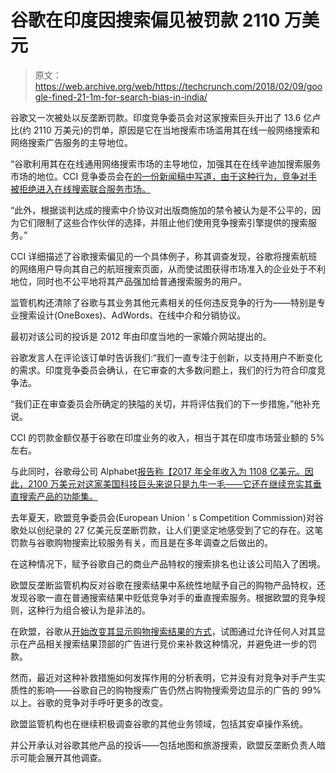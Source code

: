 # 谷歌在印度因搜索偏见被罚款 2110 万美元 

> 原文：<https://web.archive.org/web/https://techcrunch.com/2018/02/09/google-fined-21-1m-for-search-bias-in-india/>

谷歌又一次被处以反垄断罚款。印度竞争委员会对这家搜索巨头开出了 13.6 亿卢比(约 2110 万美元)的罚单，原因是它在当地搜索市场滥用其在线一般网络搜索和网络搜索广告服务的主导地位。

“谷歌利用其在在线通用网络搜索市场的主导地位，加强其在在线辛迪加搜索服务市场的地位。CCI 竞争委员会在[的一份新闻稿中写道，由于这种行为，竞争对手被拒绝进入在线搜索联合服务市场。](https://web.archive.org/web/20230124084220/http://www.cci.gov.in/sites/default/files/press_release/Press%20Release-%2007%20%26%20%2030%20of%202012_0.pdf)

“此外，根据谈判达成的搜索中介协议对出版商施加的禁令被认为是不公平的，因为它们限制了这些合作伙伴的选择，并阻止他们使用竞争搜索引擎提供的搜索服务。”

CCI 详细描述了谷歌搜索偏见的一个具体例子，称其调查发现，谷歌将搜索航班的网络用户导向其自己的航班搜索页面，从而使试图获得市场准入的企业处于不利地位，同时也不公平地将其产品强加给普通搜索服务的用户。

监管机构还清除了谷歌与其业务其他元素相关的任何违反竞争的行为——特别是专业搜索设计(OneBoxes)、AdWords、在线中介和分销协议。

最初对该公司的投诉是 2012 年由印度当地的一家婚介网站提出的。

谷歌发言人在评论该订单时告诉我们:“我们一直专注于创新，以支持用户不断变化的需求。印度竞争委员会确认，在它审查的大多数问题上，我们的行为符合印度竞争法。

“我们正在审查委员会所确定的狭隘的关切，并将评估我们的下一步措施，”他补充说。

CCI 的罚款金额仅基于谷歌在印度业务的收入，相当于其在印度市场营业额的 5%左右。

与此同时，谷歌母公司 Alphabet[报告称【2017 年全年收入为 1108 亿美元。因此，2100 万美元对这家美国科技巨头来说只是九牛一毛——它还在继续充实其垂直搜索产品的功能集。](https://web.archive.org/web/20230124084220/https://abc.xyz/investor/pdf/2017Q4_alphabet_earnings_release.pdf)

去年夏天，欧盟竞争委员会(European Union ' s Competition Commission)对谷歌处以创纪录的 27 亿美元反垄断罚款，让人们更坚定地感受到了它的存在。这笔罚款与谷歌购物搜索比较服务有关，而且是在多年调查之后做出的。

在这种情况下，赋予谷歌自己的商业产品特权的搜索排名也让该公司陷入了困境。

欧盟反垄断监管机构反对谷歌在搜索结果中系统性地赋予自己的购物产品特权，还发现谷歌一直在普通搜索结果中贬低竞争对手的垂直搜索服务。根据欧盟的竞争规则，这种行为组合被认为是非法的。

在欧盟，谷歌从[开始改变其显示购物搜索结果的方式](https://web.archive.org/web/20230124084220/https://techcrunch.com/2017/09/28/google-tweaks-search-ads-after-eu-shopping-antitrust-ruling/)，试图通过允许任何人对其显示在产品相关搜索结果顶部的广告进行竞价来补救这种情况，并避免进一步的罚款。

然而，最近对这种补救措施如何发挥作用的分析表明，它并没有对竞争对手产生实质性的影响——谷歌自己的购物搜索广告仍然占购物搜索旁边显示的广告的 99%以上。谷歌的竞争对手呼吁更多的改变。

欧盟监管机构也在继续积极调查谷歌的其他业务领域，包括其安卓操作系统。

并公开承认对谷歌其他产品的投诉——包括地图和旅游搜索，欧盟反垄断负责人暗示可能会展开其他调查。